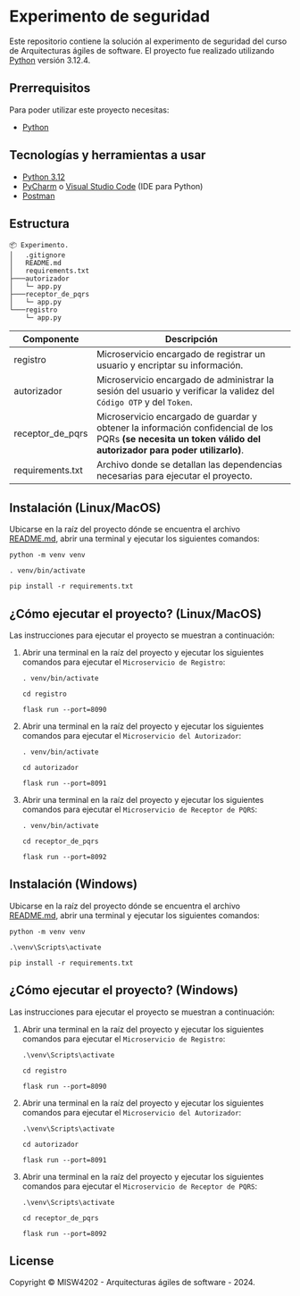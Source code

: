 # Experimento de seguridad
Este repositorio contiene la solución al experimento de seguridad del curso de Arquitecturas ágiles de software. El proyecto fue realizado utilizando [Python](https://www.python.org/downloads/) versión 3.12.4.

## Prerrequisitos
Para poder utilizar este proyecto necesitas:

* [Python](https://www.python.org/)

## Tecnologías y herramientas a usar
* [Python 3.12](https://www.python.org/)
* [PyCharm](https://www.jetbrains.com/es-es/pycharm/) o  [Visual Studio Code](https://code.visualstudio.com/) (IDE para Python)
* [Postman](https://www.postman.com/)


## Estructura

```
📦 Experimento.
│   .gitignore
│   README.md
│   requirements.txt
├───autorizador
│   └─ app.py
├───receptor_de_pqrs
│   └─ app.py
└───registro
    └─ app.py
```


| Componente       | Descripción |
| ---------------- | ----------- |
| registro         | Microservicio encargado de registrar un usuario y encriptar su información. |
| autorizador      | Microservicio encargado de administrar la sesión del usuario y verificar la validez del `Código OTP` y del `Token`. |
| receptor_de_pqrs | Microservicio encargado de guardar y obtener la información confidencial de los PQRs **(se necesita un token válido del autorizador para poder utilizarlo)**. |
| requirements.txt | Archivo donde se detallan las dependencias necesarias para ejecutar el proyecto. |

## Instalación (Linux/MacOS)

Ubicarse en la raíz del proyecto dónde se encuentra el archivo [README.md](README.md), abrir una terminal y ejecutar los siguientes comandos:
```
python -m venv venv
```
```
. venv/bin/activate
```
```
pip install -r requirements.txt
```

## ¿Cómo ejecutar el proyecto? (Linux/MacOS)

Las instrucciones para ejecutar el proyecto se muestran a continuación:


1. Abrir una terminal en la raíz del proyecto y ejecutar los siguientes comandos para ejecutar el `Microservicio de Registro`:

    ```    
    . venv/bin/activate
    ```
    ```
    cd registro
    ```
    ```
    flask run --port=8090
    ```
2. Abrir una terminal en la raíz del proyecto y ejecutar los siguientes comandos para ejecutar el `Microservicio del Autorizador`:

    ```
    . venv/bin/activate
    ```
    ```
    cd autorizador
    ```
    ```
    flask run --port=8091
    ```

3. Abrir una terminal en la raíz del proyecto y ejecutar los siguientes comandos para ejecutar el `Microservicio de Receptor de PQRS`:

    ```
    . venv/bin/activate
    ```
    ```
    cd receptor_de_pqrs
    ```
    ```
    flask run --port=8092
    ```


## Instalación (Windows)

Ubicarse en la raíz del proyecto dónde se encuentra el archivo [README.md](README.md), abrir una terminal y ejecutar los siguientes comandos:
```
python -m venv venv
```
```
.\venv\Scripts\activate
```
```
pip install -r requirements.txt
```


## ¿Cómo ejecutar el proyecto? (Windows)

Las instrucciones para ejecutar el proyecto se muestran a continuación:


1. Abrir una terminal en la raíz del proyecto y ejecutar los siguientes comandos para ejecutar el `Microservicio de Registro`:

    ```    
    .\venv\Scripts\activate
    ```
    ```
    cd registro
    ```
    ```
    flask run --port=8090
    ```
2. Abrir una terminal en la raíz del proyecto y ejecutar los siguientes comandos para ejecutar el `Microservicio del Autorizador`:

    ```
    .\venv\Scripts\activate
    ```
    ```
    cd autorizador
    ```
    ```
    flask run --port=8091
    ```

3. Abrir una terminal en la raíz del proyecto y ejecutar los siguientes comandos para ejecutar el `Microservicio de Receptor de PQRS`:

    ```
    .\venv\Scripts\activate
    ```
    ```
    cd receptor_de_pqrs
    ```
    ```
    flask run --port=8092
    ```

## License

Copyright © MISW4202 - Arquitecturas ágiles de software - 2024.
